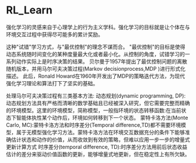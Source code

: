 # RL_Learn
强化学习的灵感来自于心理学上的行为主义学科。强化学习的目标就是让个体在与环境交互过程中获得尽可能多的累计奖励。


这种"试错"学习方式，与"最优控制"的理念不谋而合。
"最优控制"的目标是使得动态系统随时间变化的某种度量最大化或者最小化。从控制的角度，试错学习的一系列动作实际上是时序决策的结果。
贝尔曼于1957年提出了最优控制问题的离散随机版本，并用马尔可夫决策过程(Markov decisionprocess,MDP )进行形式化描述。
此后，Ronald Howard在1960年开发出了MDP的策略迭代方法，为现代强化学习理论和算法打下了坚实的基础。


处理马尔可夫决策过程有三类基本方法:
动态规划(dynamic programming, DP):动态规划方法具有严格而清晰的数学基础且已经被深入研究，但它需要完整而精确的环境模型。这里的环境模型，简称模型，一般指环境的状态转移函数:在当前状态下智能体执性某个动作后，环境如何转移到下一个状态。
蒙特卡洛方法(Monte Carlo, MC):蒙特卡洛方法和时序差分(Temporal difference,TD)都不需要环境模型，属于无模型强化学习方法。蒙特卡洛方法在环境交互数据充分的条件下能够准确估计状态和动作的价值，从而收敛到有效的策略，但难以应用一步一步的增量式更新计算方式
时序差分(temporal difference, TD):时序差分方法用前后状态收益估计的差分来驱动价值函数的更新，能够增量式地更新，但在稳定性上有所欠缺。


